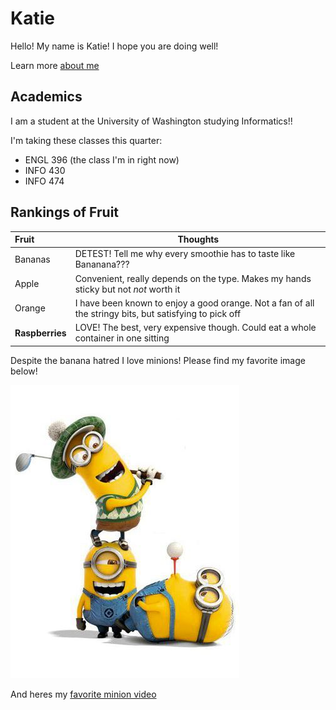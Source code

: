 # Katie

Hello! My name is Katie! I hope you are doing well! 

Learn more [about me](about-me.html)

## Academics
I am a student at the University of Washington studying Informatics!! 

I'm taking these classes this quarter:
- ENGL 396 (the class I'm in right now)
- INFO 430
- INFO 474 

## Rankings of Fruit 

| Fruit | Thoughts |
|:---------|------------|
| Bananas   | DETEST! Tell me why every smoothie has to taste like Bananana???   |
|  Apple    | Convenient, really depends on the type. Makes my hands sticky but not *not* worth it   |
|  Orange   | I have been known to enjoy a good orange. Not a fan of all the stringy bits, but satisfying to pick off      |
| **Raspberries** | LOVE! The best, very expensive though. Could eat a whole container in one sitting |

Despite the banana hatred I love minions! Please find my favorite image below! 

![Golfing Minion](minion.jpg "minions golfing")

And heres my [favorite minion video](https://www.youtube.com/watch?v=cQ8S7lZMYIU&themeRefresh=1)

